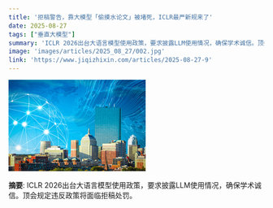 ```yaml
---
title: '拒稿警告，靠大模型「偷摸水论文」被堵死，ICLR最严新规来了'
date: 2025-08-27
tags: ["垂直大模型"]
summary: 'ICLR 2026出台大语言模型使用政策，要求披露LLM使用情况，确保学术诚信。顶会规定违反政策将面临拒稿处罚。'
image: 'images/articles/2025_08_27/002.jpg'
link: 'https://www.jiqizhixin.com/articles/2025-08-27-9'
---
```

![拒稿警告，靠大模型「偷摸水论文」被堵死，ICLR最严新规来了](images/articles/2025_08_27/002.jpg)

**摘要**: ICLR 2026出台大语言模型使用政策，要求披露LLM使用情况，确保学术诚信。顶会规定违反政策将面临拒稿处罚。
